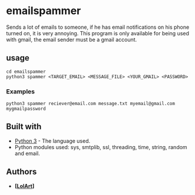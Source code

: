 # emailspammer
Sends a lot of emails to someone, if he has email notifications on his phone turned on, it is very annoying.
This program is only available for being used with gmail, the email sender must be a gmail account.

## usage
```
cd emailspammer
python3 spammer <TARGET_EMAIL> <MESSAGE_FILE> <YOUR_GMAIL> <PASSWORD>
```
### Examples
```
python3 spammer reciever@email.com message.txt myemail@gmail.com mygmailpassword
```

## Built with
* [Python 3](https://www.python.org/downloads/) - The language used.
* Python modules used: sys, smtplib, ssl, threading, time, string, random and email.

## Authors
* **[[LolArt](https://github.com/lilart)]**
